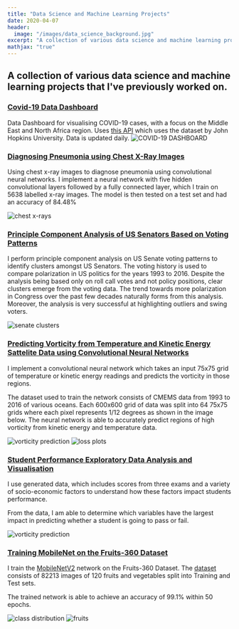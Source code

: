 ```yaml
---
title: "Data Science and Machine Learning Projects"
date: 2020-04-07
header:
  image: "/images/data_science_background.jpg"
excerpt: "A collection of various data science and machine learning projects that I’ve previously worked on."
mathjax: "true"
---
```



## A collection of various data science and machine learning projects that I've previously worked on.

### [Covid-19 Data Dashboard](https://moe9195.github.io/corona/)
Data Dashboard for visualising COVID-19 cases, with a focus on the Middle East and North Africa region. Uses [this API](https://github.com/backtrackbaba/covid-api) which uses the dataset by John Hopkins University. Data is updated daily.
<img src="{{ site.url }}{{ site.baseurl }}/images/corona.png" alt="COVID-19 DASHBOARD">

### [Diagnosing Pneumonia using Chest X-Ray Images](https://nbviewer.jupyter.org/github/moe9195/Machine-Learning-Projects/blob/master/chest_xray.ipynb)

Using chest x-ray images to diagnose pneumonia using convolutional neural networks. I implement a neural network with five hidden convolutional layers followed by a fully connected layer, which I train on 5638 labelled x-ray images. The model is then tested on a test set and had an accuracy of 84.48% 


<img src="{{ https://www.kaggle.com/paultimothymooney/chest-xray-pneumonia }}{{ https://www.kaggle.com/paultimothymooney/chest-xray-pneumonia }}/images/xray.png" alt="chest x-rays">

### [Principle Component Analysis of US Senators Based on Voting Patterns](https://nbviewer.jupyter.org/github/moe9195/Machine-Learning-Projects/blob/master/US_Senate.ipynb)

I perform principle component analysis on US Senate voting patterns to identify clusters amongst US Senators. The voting history is used to compare polarization in US politics for the years 1993 to 2016. Despite the analysis being based only on roll call votes and not policy positions, clear clusters emerge from the voting data. The trend towards more polarization in Congress over the past few decades naturally forms from this analysis. Moreover, the analysis is very successful at highlighting outliers and swing voters.

 <img src="{{ site.url }}{{ site.baseurl }}/images/senate_clusters.jpg" alt="senate clusters">

### [Predicting Vorticity from Temperature and Kinetic Energy Sattelite Data using Convolutional Neural Networks](https://nbviewer.jupyter.org/github/moe9195/OceanData/blob/master/report.ipynb)

I implement a convolutional neural network which takes an input 75x75 grid of temperature or kinetic energy readings and predicts the vorticity in those regions.

The dataset used to train the network consists of CMEMS data from 1993 to 2016 of various oceans. Each 600x600 grid of data was split into 64 75x75 grids where each pixel represents 1/12 degrees as shown in the image below. The neural network is able to accurately predict regions of high vorticity from kinetic energy and temperature data.


 <img src="{{ site.url }}{{ site.baseurl }}/images/vorticity.jpg" alt="vorticity prediction">
 <img src="{{ site.url }}{{ site.baseurl }}/images/ocean_loss.jpg" alt="loss plots">
 
### [Student Performance Exploratory Data Analysis and Visualisation](https://nbviewer.jupyter.org/github/moe9195/Machine-Learning-Projects/blob/master/exam_performance.ipynb)
 
I use generated data, which includes scores from three exams and a variety of socio-economic factors to understand how these factors impact students performance.  

From the data, I am able to determine which variables have the largest impact in predicting whether a student is going to pass or fail.

 <img src="{{ site.url }}{{ site.baseurl }}/images/exams.png" alt="vorticity prediction">
 
 
 
### [Training MobileNet on the Fruits-360 Dataset](https://nbviewer.jupyter.org/github/moe9195/Machine-Learning-Projects/blob/master/fruits.ipynb)

I train the [MobileNetV2](https://arxiv.org/abs/1801.04381) network on the Fruits-360 Dataset. The [dataset](https://github.com/Horea94/Fruit-Images-Dataset) consists of 82213 images of 120 fruits and vegetables split into Training and Test sets. 

The trained network is able to achieve an accuracy of 99.1% within 50 epochs.

 <img src="{{ site.url }}{{ site.baseurl }}/images/fruits1.png" alt="class distribution">
 <img src="{{ site.url }}{{ site.baseurl }}/images/fruits2.png" alt="fruits">
 
 

